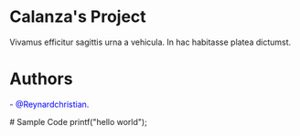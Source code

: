 # Calanza's Project
Vivamus efficitur sagittis urna a vehicula. In hac habitasse platea dictumst.
# Authors
<p style="color:blue">- @Reynardchristian.</p>
# Sample Code
printf("hello world");

